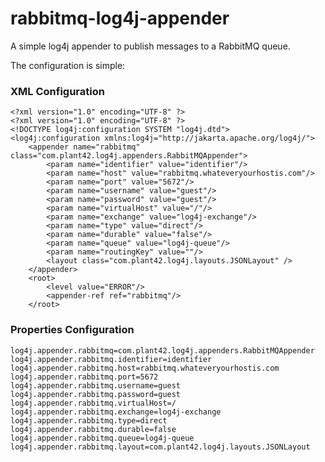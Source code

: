 rabbitmq-log4j-appender
=======================

A simple log4j appender to publish messages to a RabbitMQ queue.  

The configuration is simple:

### XML Configuration ###
<pre><code>&lt;?xml version="1.0" encoding="UTF-8" ?&gt;
&lt;?xml version="1.0" encoding="UTF-8" ?&gt;
&lt;!DOCTYPE log4j:configuration SYSTEM "log4j.dtd"&gt;
&lt;log4j:configuration xmlns:log4j="http://jakarta.apache.org/log4j/"&gt;
    &lt;appender name="rabbitmq" class="com.plant42.log4j.appenders.RabbitMQAppender"&gt;
        &lt;param name="identifier" value="identifier"/&gt;
        &lt;param name="host" value="rabbitmq.whateveryourhostis.com"/&gt;
        &lt;param name="port" value="5672"/&gt;
        &lt;param name="username" value="guest"/&gt;
        &lt;param name="password" value="guest"/&gt;
        &lt;param name="virtualHost" value="/"/&gt;
        &lt;param name="exchange" value="log4j-exchange"/&gt;
        &lt;param name="type" value="direct"/&gt;
        &lt;param name="durable" value="false"/&gt;
        &lt;param name="queue" value="log4j-queue"/&gt;
        &lt;param name="routingKey" value=""/&gt;
        &lt;layout class="com.plant42.log4j.layouts.JSONLayout" /&gt;
    &lt;/appender&gt;
    &lt;root&gt;
        &lt;level value="ERROR"/&gt;
        &lt;appender-ref ref="rabbitmq"/&gt;
    &lt;/root&gt;
</code></pre>


### Properties Configuration ###
<pre><code>log4j.appender.rabbitmq=com.plant42.log4j.appenders.RabbitMQAppender
log4j.appender.rabbitmq.identifier=identifier
log4j.appender.rabbitmq.host=rabbitmq.whateveryourhostis.com
log4j.appender.rabbitmq.port=5672
log4j.appender.rabbitmq.username=guest
log4j.appender.rabbitmq.password=guest
log4j.appender.rabbitmq.virtualHost=/
log4j.appender.rabbitmq.exchange=log4j-exchange
log4j.appender.rabbitmq.type=direct
log4j.appender.rabbitmq.durable=false
log4j.appender.rabbitmq.queue=log4j-queue
log4j.appender.rabbitmq.layout=com.plant42.log4j.layouts.JSONLayout
</code></pre>



